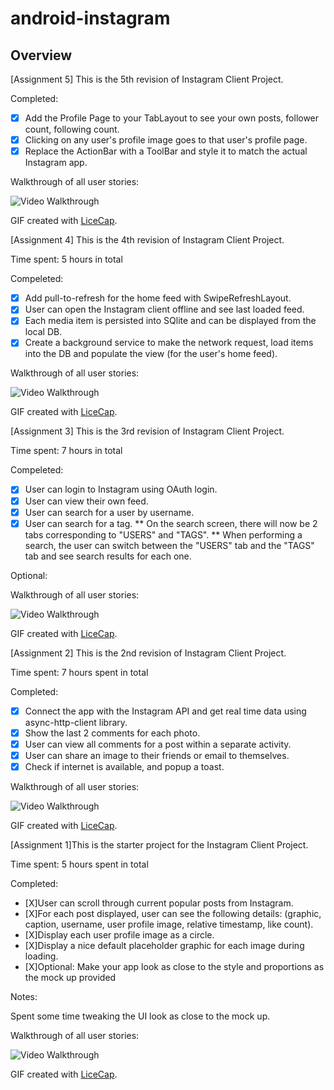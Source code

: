 # android-instagram

## Overview
[Assignment 5] This is the 5th revision of Instagram Client Project.

Completed:
* [X] Add the Profile Page to your TabLayout to see your own posts, follower count, following count.
* [X] Clicking on any user's profile image goes to that user's profile page.
* [X] Replace the ActionBar with a ToolBar and style it to match the actual Instagram app.

Walkthrough of all user stories:

<img src='http://i.imgur.com/Ik81pJh.gif' title='Video Walkthrough' width='' alt='Video Walkthrough' />

GIF created with [LiceCap](http://www.cockos.com/licecap/).


[Assignment 4] This is the 4th revision of Instagram Client Project.

Time spent: 5 hours in total

Compeleted:
* [X] Add pull-to-refresh for the home feed with SwipeRefreshLayout.
* [X] User can open the Instagram client offline and see last loaded feed.
* [X] Each media item is persisted into SQlite and can be displayed from the local DB.
* [X] Create a background service to make the network request, load items into the DB and populate the view (for the user's home feed).

Walkthrough of all user stories:

<img src='http://i.imgur.com/ekOeRrk.gif' title='Video Walkthrough' width='' alt='Video Walkthrough' />

GIF created with [LiceCap](http://www.cockos.com/licecap/).


[Assignment 3] This is the 3rd revision of Instagram Client Project.

Time spent: 7 hours in total

Compeleted:
* [X] User can login to Instagram using OAuth login.
* [X] User can view their own feed.
* [X] User can search for a user by username.
* [X] User can search for a tag.
	** On the search screen, there will now be 2 tabs corresponding to "USERS" and "TAGS".
	** When performing a search, the user can switch between the "USERS" tab and the "TAGS" tab and see search results for each one.

Optional:

Walkthrough of all user stories:

<img src='http://i.imgur.com/n7Dm1t4.gif' title='Video Walkthrough' width='' alt='Video Walkthrough' />

GIF created with [LiceCap](http://www.cockos.com/licecap/).


[Assignment 2] This is the 2nd revision of Instagram Client Project.

Time spent: 7 hours spent in total

Completed: 

* [X] Connect the app with the Instagram API and get real time data using async-http-client library.
* [X] Show the last 2 comments for each photo.
* [X] User can view all comments for a post within a separate activity.
* [X] User can share an image to their friends or email to themselves.
* [X] Check if internet is available, and popup a toast.

Walkthrough of all user stories:

<img src='http://i.imgur.com/0WSO1GV.gif' title='Video Walkthrough' width='' alt='Video Walkthrough' />

GIF created with [LiceCap](http://www.cockos.com/licecap/).


[Assignment 1]This is the starter project for the Instagram Client Project. 

Time spent: 5 hours spent in total

Completed:

* [X]User can scroll through current popular posts from Instagram.
* [X]For each post displayed, user can see the following details: (graphic, caption, username, user profile image, relative timestamp, like count).
* [X]Display each user profile image as a circle.
* [X]Display a nice default placeholder graphic for each image during loading.
* [X]Optional: Make your app look as close to the style and proportions as the mock up provided

Notes:

Spent some time tweaking the UI look as close to the mock up.

Walkthrough of all user stories:

<img src='http://i.imgur.com/yp4UosV.gif' title='Video Walkthrough' width='' alt='Video Walkthrough' />

GIF created with [LiceCap](http://www.cockos.com/licecap/).


